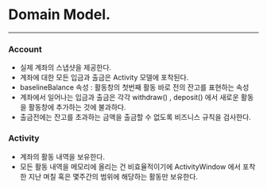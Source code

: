 # Domain Model.

--- 
### Account
- 실제 계좌의 스냅샷을 제공한다.
- 계좌에 대한 모든 입금과 출금은 Activity 모델에 포착된다.
- baselineBalance 속성 : 활동창의 첫번째 활동 바로 전의 잔고를 표현하는 속성
- 계좌에서 일어나는 입금과 출금은 각각 withdraw() , deposit() 에서 새로운 활동을 활동창에 추가하는 것에 불과하다.
- 출금전에는 잔고를 초과하는 금액을 출금할 수 없도록 비즈니스 규칙을 검사한다.

### Activity
- 계좌의 활동 내역을 보유한다.
- 모든 활동 내역을 메모리에 올리는 건 비효율적이기에 ActivityWindow 에서 포착한 지난 며칠 혹은 몇주간의 범위에 해당하는 활동만 보유한다.

#